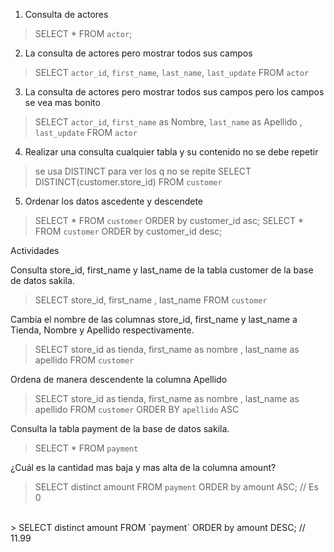 1. Consulta de actores
> SELECT * FROM `actor`;
2. La consulta de actores  pero mostrar  todos  sus  campos
> SELECT `actor_id`, `first_name`, `last_name`, `last_update` FROM `actor`
3. La consulta de actores  pero mostrar  todos  sus  campos pero los  campos se vea mas  bonito 
> SELECT `actor_id`, `first_name` as Nombre, `last_name` as Apellido , `last_update` FROM `actor`
4. Realizar  una  consulta cualquier  tabla y su contenido no se debe repetir 
> se usa DISTINCT para  ver  los q no se repite
> SELECT DISTINCT(customer.store_id) FROM `customer`
5. Ordenar  los datos ascedente  y descendete 
> SELECT * FROM `customer` ORDER by customer_id asc;
> SELECT * FROM `customer` ORDER by customer_id desc;

Actividades

Consulta store_id, first_name y last_name de la tabla customer de la base de datos sakila.

> SELECT store_id, first_name , last_name FROM `customer` 

Cambia el nombre de las columnas store_id, first_name y last_name a Tienda, Nombre y Apellido respectivamente.

> SELECT store_id as tienda, first_name as nombre , last_name as apellido FROM `customer`

Ordena de manera descendente la columna Apellido
> SELECT store_id as tienda, first_name as nombre , last_name as apellido FROM `customer` ORDER BY `apellido` ASC

Consulta la tabla payment de la base de datos sakila.

> SELECT * FROM `payment`


¿Cuál es la cantidad mas baja y mas alta de la columna amount?
> SELECT distinct amount FROM `payment` ORDER by amount ASC; // Es 0
<br>
> SELECT distinct amount  FROM `payment` ORDER by amount DESC; // 11.99

